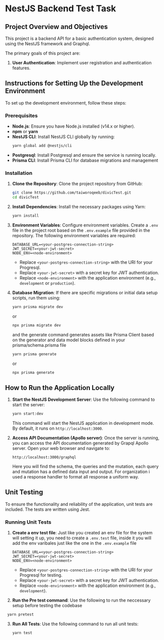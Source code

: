 
# NestJS Backend Test Task

## Project Overview and Objectives

This project is a backend API for a basic authentication system, designed using the NestJS framework and Graphql.

The primary goals of this project are:

1. **User Authentication**: Implement user registration and authentication features.

## Instructions for Setting Up the Development Environment

To set up the development environment, follow these steps:

### Prerequisites

- **Node.js**: Ensure you have Node.js installed (v14.x or higher).
- **npm** or **yarn**
- **NestJS CLI**: Install NestJS CLI globally by running:
    ```bash
    yarn global add @nestjs/cli
    ```
- **Postgresql**: Install Postgresql and ensure the service is running locally.
- **Prisma CLI**: Install Prisma CLI for database migrations and management


### Installation

1. **Clone the Repository**: Clone the project repository from GitHub:
    ```bash
    git clone https://github.com/taiworoqeeb/divicTest.git
    cd divicTest
    ```

2. **Install Dependencies**: Install the necessary packages using Yarn:
    ```bash
    yarn install
    ```

3. **Environment Variables**: Configure environment variables. Create a `.env` file in the project root based on the `.env.example` file provided in the repository. The following environment variables are required:

    ```plaintext
    DATABASE_URL=<your-postgres-connection-string>
    JWT_SECRET=<your-jwt-secret>
    NODE_ENV=<node-environment>
    ```

    - Replace `<your-postgres-connection-string>` with the URI for your Progresql.
    - Replace `<your-jwt-secret>` with a secret key for JWT authentication.
    -  Replace `<node-environment>` with the application environment (e.g., `development` or `production`).

4. **Database Migration**: If there are specific migrations or initial data setup scripts, run them using:
    ```bash
    yarn prisma migrate dev
    ```
    or

    ```bash
    npx prisma migrate dev
    ```

    and the generate command generates assets like Prisma Client based on the generator and data model blocks defined in your prisma/schema.prisma file

    ```bash
    yarn prisma generate
    ```
    or

    ```bash
    npx prisma generate
    ```


## How to Run the Application Locally

1. **Start the NestJS Development Server**: Use the following command to start the server:
    ```bash
    yarn start:dev
    ```

    This command will start the NestJS application in development mode. By default, it runs on `http://localhost:3000`.

2. **Access API Documentation (Apollo server)**: Once the server is running, you can access the API documentation generated by Grapql Apollo server. Open your web browser and navigate to:
    ```
    http://localhost:3000/graphql
    ```

    Here you will find the schema, the queries and the mutation, each query and mutation has a defined data input and output.
    For organization i used a response handler to format all response a uniform way.


## Unit Testing

To ensure the functionality and reliability of the application, unit tests are included. The tests are written using Jest.

### Running Unit Tests

1. **Create a env test file**: Just like you created an env file for the system will setting it up, you need to create a `.env.test` file, inside it you will add the env varibales just like the one in the `.env.example` file

    ```plaintext
    DATABASE_URL=<your-postgres-connection-string>
    JWT_SECRET=<your-jwt-secret>
    NODE_ENV=<node-environment>
    ```

    - Replace `<your-postgres-connection-string>` with the URI for your Progresql for testing.
    - Replace `<your-jwt-secret>` with a secret key for JWT authentication.
    -  Replace `<node-environment>` with the application environment (e.g., `development`).

2.  **Run the Pre test command**: Use the following to run the neccessary setup before testing the codebase

   ```bash
    yarn pretest
   ```

3.  **Run All Tests**: Use the following command to run all unit tests:
    ```bash
    yarn test
    ```

